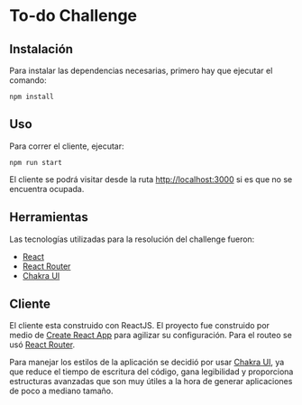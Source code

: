 # To-do Challenge

## Instalación

Para instalar las dependencias necesarias, primero hay que ejecutar el comando:

```
npm install
```

## Uso

Para correr el cliente, ejecutar:

```
npm run start
```

El cliente se podrá visitar desde la ruta [http://localhost:3000](http://localhost:3000) si es que no se encuentra ocupada.

## Herramientas

Las tecnologías utilizadas para la resolución del challenge fueron:

-   [React](https://es.reactjs.org/)
-   [React Router](https://reactrouter.com/)
-   [Chakra UI](https://chakra-ui.com/)

## Cliente

El cliente esta construido con ReactJS. El proyecto fue construido por medio de [Create React App](https://create-react-app.dev/) para agilizar su configuración. Para el routeo se usó [React Router](https://reactrouter.com/web/guides/quick-start).

Para manejar los estilos de la aplicación se decidió por usar [Chakra UI](https://chakra-ui.com/), ya que reduce el tiempo de escritura del código, gana legibilidad y proporciona estructuras avanzadas que son muy útiles a la hora de generar aplicaciones de poco a mediano tamaño.
